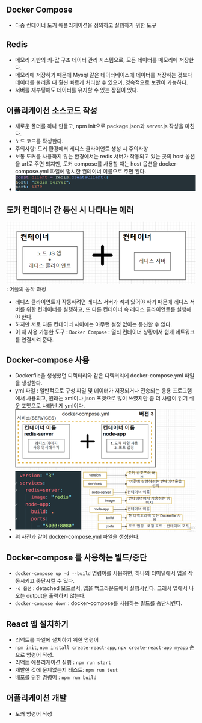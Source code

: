 ## Docker Compose
- 다중 컨테이너 도커 애플리케이션을 정의하고 실행하기 위한 도구

## Redis
- 메모리 기반의 키-값 구조 데이터 관리 시스템으로, 모든 데이터를 메모리에 저장한다.
- 메모리에 저장하기 때문에 Mysql 같은 데이터베이스에 데이터를 저장하는 것보다 데이터를 불러올 때 훨씬 
빠르게 처리할 수 있으며, 영속적으로 보관이 가능하다.
- 서버를 재부팅해도 데이터를 유지할 수 있는 장점이 있다.

## 어플리케이션 소스코드 작성
- 새로운 폴더를 하나 만들고, npm init으로 package.json과 server.js 작성을 마친다.
- 노드 코드를 작성한다.
- 주의사항: 도커 환경에서 레디스 클라이언트 생성 시 주의사항
- 보통 도커를 사용하지 않는 환경에서는 redis 서버가 작동되고 있는 곳의 host 옵션을 url로 주면 되지만,
도커 compose를 사용할 때는 host 옵션을 docker-compose.yml 파일에 명시한 컨테이너 이름으로 주면 된다.
- ![img_21.png](img_21.png)

## 도커 컨테이너 간 통신 시 나타나는 에러
![img_22.png](img_22.png) : 어플의 동작 과정
- 레디스 클라이언트가 작동하려면 레디스 서버가 켜져 있어야 하기 때문에 레디스 서버를 위한 컨테이너를 실행하고,
또 다른 컨테이너 속 레디스 클라이언트를 실행해야 한다.
- 하지만 서로 다른 컨테이너 사이에는 아무런 설정 없이는 통신할 수 없다.
- 이 때 사용 가능한 도구 : `Docker Compose` : 멀티 컨테이너 상황에서 쉽게 네트워크를 연결시켜 준다.

## Docker-compose 사용
- Dockerfile을 생성했던 디렉터리와 같은 디렉터리에 docker-compose.yml 파일을 생성한다.
- yml 파일 : 일반적으로 구성 파일 및 데이터가 저장되거나 전송되는 응용 프로그램에서 사용되고, 원래는 xml이나 json 포맷으로
많이 쓰였지만 좀 더 사람이 읽기 쉬운 포맷으로 나타낸 게 yml이다.
- ![img_23.png](img_23.png)
- 위 사진과 같이 docker-compose.yml 파일을 생성한다.

## Docker-compose 를 사용하는 빌드/중단
- `docker-compose up -d --build` 명령어를 사용하면, 하나의 터미널에서 앱을 작동시키고 중단시킬 수 있다.
- `-d 옵션` : detached 모드로서, 앱을 백그라운드에서 실행시킨다. 그래서 앱에서 나오는 output을 출력하지 않는다.
- `docker-compose down` : docker-compose를 사용하는 빌드를 중단시킨다.

## React 앱 설치하기
- 리액트를 파일에 설치하기 위한 명령어
- `npm init`, `npm install create-react-app`, `npx create-react-app myapp` 순으로 명령어 작성.
- 리액트 애플리케이션 실행 : `npm run start`
- 개발한 것에 문제없는지 테스트: `npm run test`
- 배포를 위한 명령어 : `npm run build`

## 어플리케이션 개발
- 도커 명령어 작성
